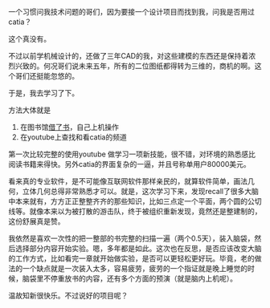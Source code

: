 一个习惯问我技术问题的哥们，因为要接一个设计项目而找到我，问我是否用过catia？

这个真没有。

不过以前学机械设计的，还做了三年CAD的我，对这些建模的东西还是保持着浓烈兴致的。何况哥们说未来五年，所有的二位图纸都得转为三维的，商机的啊。这个哥们还挺能忽悠的。

于是，我去学习了下。

方法大体就是

1. 在图书馆[借了书](http://book.douban.com/subject/3151806/)，自己上机操作
2. 在youtube上查找和看catia的频道

第一次比较完整的使用youtube 做学习一项新技能，很不错，对环境的熟悉感比阅读书籍来得快。另外catia的界面复杂的一逼，并且号称单用户80000美元。

看来真的专业软件，是不可能像互联网软件那样亲民的，就算软件简单，画法几何，立体几何总得非常熟悉才可以。就是，这次学习下来，发现recall了很多大脑中本来就有，方方正正整整齐齐的那些知识，比如三点定一个平面，两个圆的公切线等。就像本来以为被打散的游击队，终于被组织重新发现，竟然还是整建制的，这份舒展真是赞。

我依然是喜欢一次性的把一整部的书完整的扫描一遍（两个0.5天），装入脑袋，然后选择部分内容开始实验。嗯，多年都是如此。这次也在反思，是否应该改变大脑的工作方式，比如看完一章就开始做实验，是否可以更轻松更好玩。毕竟，老的做法的一个缺点就是一次装入太多，容易疲劳，疲劳的一个指证就是晚上睡觉的时候，脑袋里不停重放书的内容，还有多个方面的预演（就是脑内上机呢）。

温故知新很快乐。不过说好的项目呢？